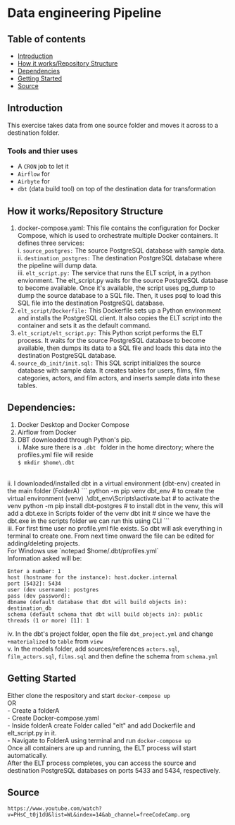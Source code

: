 # Data engineering Pipeline
## Table of contents
- [Introduction](#introduction)
- [How it works/Repository Structure](#how-it-worksrepository-structure)
- [Dependencies](#dependencies)
- [Getting Started](#getting-started)
- [Source](#source)

## Introduction
This exercise takes data from one source folder and moves it across to a destination folder. <br>

### Tools and thier uses
- A `CRON` job to let it <br>
- `Airflow` for <br>
- `Airbyte` for <br>
- `dbt` (data build tool) on top of the destination data for transformation <br> 

## How it works/Repository Structure
1. docker-compose.yaml: This file contains the configuration for Docker Compose, which is used to orchestrate multiple Docker containers. It defines three services: <br>
i. `source_postgres:` The source PostgreSQL database with sample data. <br>
ii. `destination_postgres:` The destination PostgreSQL database where the pipeline will dump data. <br>
iii. `elt_script.py:` The service that runs the ELT script, in a python envionment. The elt_script.py waits for the source PostgreSQL database to become available. Once it's available, the script uses pg_dump to dump the source database to a SQL file. Then, it uses psql to load this SQL file into the destination PostgreSQL database.<br>
2. `elt_script/Dockerfile:` This Dockerfile sets up a Python environment and installs the PostgreSQL client. It also copies the ELT script into the container and sets it as the default command. <br>
3. `elt_script/elt_script.py:` This Python script performs the ELT process. It waits for the source PostgreSQL database to become available, then dumps its data to a SQL file and loads this data into the destination PostgreSQL database. <br>
4. `source_db_init/init.sql:` This SQL script initializes the source database with sample data. It creates tables for users, films, film categories, actors, and film actors, and inserts sample data into these tables. <br>

## Dependencies:
1. Docker Desktop and Docker Compose <br>
2. Airflow from Docker <br>
3. DBT downloaded through Python's pip. <br> 
i. Make sure there is a `.dbt ` folder in the home directory; where the profiles.yml file will reside <br>
```$ mkdir $home\.dbt```
<br>
ii. I downloaded/installed dbt in a virtual environment (dbt-env) created in the main folder (FolderA)
```
python -m pip venv dbt_env            # to create the virtual environment (venv)
.\dbt_env\Scripts\activate.bat        # to activate the venv
python -m pip install dbt-postgres    # to install dbt in the venv, this will add a dbt.exe in Scripts folder of the venv
dbt init                              # since we have the dbt.exe in the scripts folder we can run this using CLI
```
<br>
iii. For first time user no profile.yml file exists. So dbt will ask everything in terminal to create one. From next time onward the file can be edited for adding/deleting projects. <br>
For Windows use
`notepad $home/.dbt/profiles.yml` <br>
Information asked will be: <br>

```
Enter a number: 1
host (hostname for the instance): host.docker.internal
port [5432]: 5434
user (dev username): postgres
pass (dev password):
dbname (default database that dbt will build objects in): destination_db
schema (default schema that dbt will build objects in): public
threads (1 or more) [1]: 1
``` 
iv. In the dbt's project folder, open the file `dbt_project.yml` and change `+materialized` to `table` from `view` <br>
v. In the models folder, add sources/references `actors.sql`, `film_actors.sql`, `films.sql` and then define the schema from `schema.yml`

## Getting Started
Either clone the respository and start `docker-compose up` <br>
OR <br>
    - Create a folderA <br>
    - Create Docker-compose.yaml <br>
    - Inside folderA create Folder called "elt" and add Dockerfile and elt_script.py in it. <br>
    - Navigate to FolderA using terminal and run  `docker-compose up`
<br>
Once all containers are up and running, the ELT process will start automatically. <br>
After the ELT process completes, you can access the source and destination PostgreSQL databases on ports 5433 and 5434, respectively. <br>

## Source
    https://www.youtube.com/watch?v=PHsC_t0j1dU&list=WL&index=14&ab_channel=freeCodeCamp.org